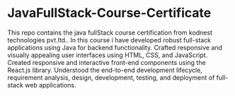 # JavaFullStack-Course-Certificate 
This repo contains the java fullStack course certification from kodnest technologies pvt.ltd..
In this course i have developed robust full-stack applications using Java for backend functionality.
Crafted responsive and visually appealing user interfaces using HTML, CSS, and JavaScript.
Created responsive and interactive front-end components using the React.js library.
Understood the end-to-end development lifecycle, requirement analysis, design, development, testing, and deployment of full-stack web applications.
